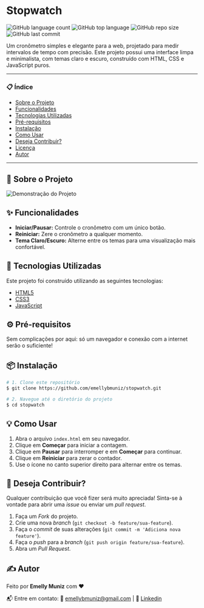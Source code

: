 # Stopwatch

![GitHub language count](https://img.shields.io/github/languages/count/emellybmuniz/stopwatch)
![GitHub top language](https://img.shields.io/github/languages/top/emellybmuniz/stopwatch)
![GitHub repo size](https://img.shields.io/github/repo-size/emellybmuniz/stopwatch)
![GitHub last commit](https://img.shields.io/github/last-commit/emellybmuniz/stopwatch)

Um cronômetro simples e elegante para a web, projetado para medir intervalos de tempo com precisão. Este projeto possui uma interface limpa e minimalista, com temas claro e escuro, construído com HTML, CSS e JavaScript puros.

---

### 📋 Índice

- [Sobre o Projeto](#-sobre-o-projeto)
- [Funcionalidades](#-funcionalidades)
- [Tecnologias Utilizadas](#-tecnologias-utilizadas)
- [Pré-requisitos](#-pré-requisitos)
- [Instalação](#-instalação)
- [Como Usar](#-como-usar)
- [Deseja Contribuir?](#-deseja-contribuir?)
- [Licença](#-licença)
- [Autor](#-autor)

---

## 📖 Sobre o Projeto

![Demonstração do Projeto](https://raw.githubusercontent.com/emellybmuniz/stopwatch/src/imagens/stopwatch-light.png)


## ✨ Funcionalidades

- **Iniciar/Pausar:** Controle o cronômetro com um único botão.
- **Reiniciar:** Zere o cronômetro a qualquer momento.
- **Tema Claro/Escuro:** Alterne entre os temas para uma visualização mais confortável.

## 🚀 Tecnologias Utilizadas

Este projeto foi construído utilizando as seguintes tecnologias:
- [HTML5](https://developer.mozilla.org/pt-BR/docs/Web/Guide/HTML/HTML5)
- [CSS3](https://developer.mozilla.org/pt-BR/docs/Web/CSS)
- [JavaScript](https://developer.mozilla.org/pt-BR/docs/Web/JavaScript)

## ⚙️ Pré-requisitos

Sem complicações por aqui: só um navegador e conexão com a internet serão o suficiente!

## 📦 Instalação

```bash
# 1. Clone este repositório
$ git clone https://github.com/emellybmuniz/stopwatch.git

# 2. Navegue até o diretório do projeto
$ cd stopwatch
```

## 💡 Como Usar

1. Abra o arquivo `index.html` em seu navegador.
2. Clique em **Começar** para iniciar a contagem.
3. Clique em **Pausar** para interromper e em **Começar** para continuar.
4. Clique em **Reiniciar** para zerar o contador.
5. Use o ícone no canto superior direito para alternar entre os temas.

## 🤔 Deseja Contribuir?

Qualquer contribuição que você fizer será muito apreciada! Sinta-se à vontade para abrir uma *issue* ou enviar um *pull request*. 

1. Faça um *Fork* do projeto.
2. Crie uma nova *branch* (`git checkout -b feature/sua-feature`).
3. Faça o *commit* de suas alterações (`git commit -m 'Adiciona nova feature'`).
4. Faça o *push* para a *branch* (`git push origin feature/sua-feature`).
5. Abra um *Pull Request*.

## ✍️ Autor

Feito por **Emelly Muniz** com ❤️

📬 Entre em contato:
📧 emellybmuniz@gmail.com |
💼 [Linkedin](www.linkedin.com/in/emellybmuniz)



